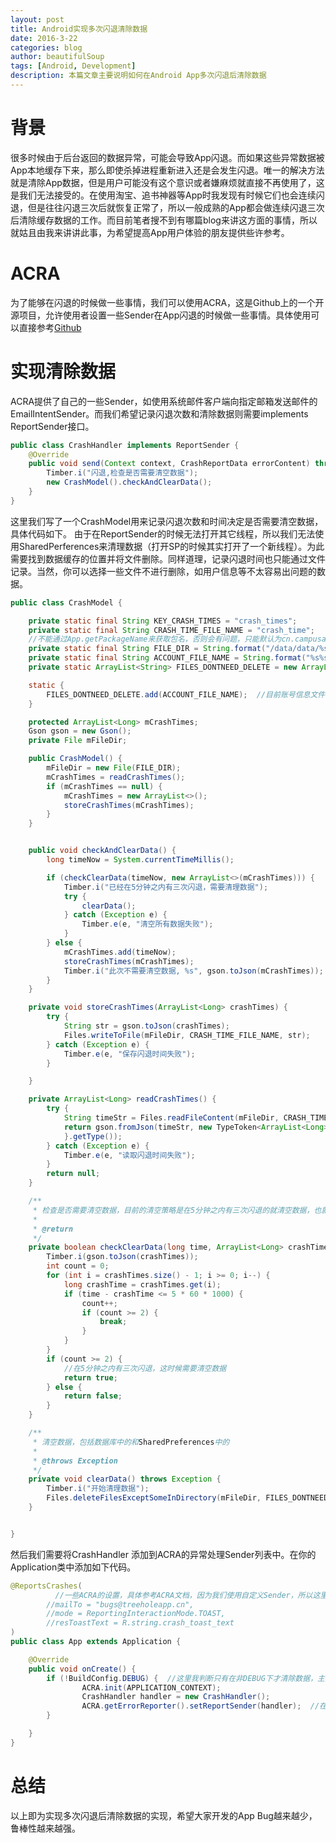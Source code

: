 ```yaml
---
layout: post
title: Android实现多次闪退清除数据
date: 2016-3-22
categories: blog
author: beautifulSoup
tags: [Android, Development]
description: 本篇文章主要说明如何在Android App多次闪退后清除数据
---
```

# 背景
很多时候由于后台返回的数据异常，可能会导致App闪退。而如果这些异常数据被App本地缓存下来，那么即使杀掉进程重新进入还是会发生闪退。唯一的解决方法就是清除App数据，但是用户可能没有这个意识或者嫌麻烦就直接不再使用了，这是我们无法接受的。在使用淘宝、追书神器等App时我发现有时候它们也会连续闪退，但是往往闪退三次后就恢复正常了，所以一般成熟的App都会做连续闪退三次后清除缓存数据的工作。而目前笔者搜不到有哪篇blog来讲这方面的事情，所以就姑且由我来讲讲此事，为希望提高App用户体验的朋友提供些许参考。

# ACRA
为了能够在闪退的时候做一些事情，我们可以使用ACRA，这是Github上的一个开源项目，允许使用者设置一些Sender在App闪退的时候做一些事情。具体使用可以直接参考[Github](https://github.com/ACRA/acra)

# 实现清除数据
ACRA提供了自己的一些Sender，如使用系统邮件客户端向指定邮箱发送邮件的EmailIntentSender。而我们希望记录闪退次数和清除数据则需要implements ReportSender接口。

```java
public class CrashHandler implements ReportSender {
    @Override
    public void send(Context context, CrashReportData errorContent) throws ReportSenderException {
        Timber.i("闪退,检查是否需要清空数据");
        new CrashModel().checkAndClearData();
    }
}
```
这里我们写了一个CrashModel用来记录闪退次数和时间决定是否需要清空数据，具体代码如下。
由于在ReportSender的时候无法打开其它线程，所以我们无法使用SharedPerferences来清理数据（打开SP的时候其实打开了一个新线程）。为此需要找到数据缓存的位置并将文件删除。同样道理，记录闪退时间也只能通过文件记录。当然，你可以选择一些文件不进行删除，如用户信息等不太容易出问题的数据。

```java
public class CrashModel {

    private static final String KEY_CRASH_TIMES = "crash_times";
    private static final String CRASH_TIME_FILE_NAME = "crash_time";
    //不能通过App.getPackageName来获取包名，否则会有问题，只能默认为cn.campusapp.campus。所以对于debug或者运营版本，清数据会把release的清掉
    private static final String FILE_DIR = String.format("/data/data/%s/", BuildConfig.APPLICATION_ID);
    private static final String ACCOUNT_FILE_NAME = String.format("%s%s", FILE_DIR, "shared_prefs/account_pref.xml");
    private static ArrayList<String> FILES_DONTNEED_DELETE = new ArrayList<>();  //该目录中的文件不会被删除

    static {
        FILES_DONTNEED_DELETE.add(ACCOUNT_FILE_NAME);  //目前账号信息文件不会被删除，但是会手动改变数据，只保留userId  accessToken 和school
    }

    protected ArrayList<Long> mCrashTimes;
    Gson gson = new Gson();
    private File mFileDir;

    public CrashModel() {
        mFileDir = new File(FILE_DIR);
        mCrashTimes = readCrashTimes();
        if (mCrashTimes == null) {
            mCrashTimes = new ArrayList<>();
            storeCrashTimes(mCrashTimes);
        }
    }


    public void checkAndClearData() {
        long timeNow = System.currentTimeMillis();

        if (checkClearData(timeNow, new ArrayList<>(mCrashTimes))) {
            Timber.i("已经在5分钟之内有三次闪退，需要清理数据");
            try {
                clearData();
            } catch (Exception e) {
                Timber.e(e, "清空所有数据失败");
            }
        } else {
            mCrashTimes.add(timeNow);
            storeCrashTimes(mCrashTimes);
            Timber.i("此次不需要清空数据, %s", gson.toJson(mCrashTimes));
        }
    }

    private void storeCrashTimes(ArrayList<Long> crashTimes) {
        try {
            String str = gson.toJson(crashTimes);
            Files.writeToFile(mFileDir, CRASH_TIME_FILE_NAME, str);
        } catch (Exception e) {
            Timber.e(e, "保存闪退时间失败");
        }

    }

    private ArrayList<Long> readCrashTimes() {
        try {
            String timeStr = Files.readFileContent(mFileDir, CRASH_TIME_FILE_NAME);
            return gson.fromJson(timeStr, new TypeToken<ArrayList<Long>>() {
            }.getType());
        } catch (Exception e) {
            Timber.e(e, "读取闪退时间失败");
        }
        return null;
    }

    /**
     * 检查是否需要清空数据，目前的清空策略是在5分钟之内有三次闪退的就清空数据，也就是从后往前遍历，只要前两次闪退发生在5分钟之内，就清空数据
     *
     * @return
     */
    private boolean checkClearData(long time, ArrayList<Long> crashTimes) {
        Timber.i(gson.toJson(crashTimes));
        int count = 0;
        for (int i = crashTimes.size() - 1; i >= 0; i--) {
            long crashTime = crashTimes.get(i);
            if (time - crashTime <= 5 * 60 * 1000) {
                count++;
                if (count >= 2) {
                    break;
                }
            }
        }
        if (count >= 2) {
            //在5分钟之内有三次闪退，这时候需要清空数据
            return true;
        } else {
            return false;
        }
    }

    /**
     * 清空数据，包括数据库中的和SharedPreferences中的
     *
     * @throws Exception
     */
    private void clearData() throws Exception {
        Timber.i("开始清理数据");
        Files.deleteFilesExceptSomeInDirectory(mFileDir, FILES_DONTNEED_DELETE);
    }


}

```

然后我们需要将CrashHandler 添加到ACRA的异常处理Sender列表中。在你的Application类中添加如下代码。

```java
@ReportsCrashes(
		  //一些ACRA的设置，具体参考ACRA文档，因为我们使用自定义Sender，所以这里完全可以不用设置
        //mailTo = "bugs@treeholeapp.cn",
        //mode = ReportingInteractionMode.TOAST,
        //resToastText = R.string.crash_toast_text
)
public class App extends Application {

    @Override
    public void onCreate() {
    	if (!BuildConfig.DEBUG) {  //这里我判断只有在非DEBUG下才清除数据，主要是为了在开发过程中能够保留线程。
                ACRA.init(APPLICATION_CONTEXT);
                CrashHandler handler = new CrashHandler();
              	ACRA.getErrorReporter().setReportSender(handler);  //在闪退时检查是否要清空数据
        }

    }
}

```

# 总结
以上即为实现多次闪退后清除数据的实现，希望大家开发的App Bug越来越少，鲁棒性越来越强。
